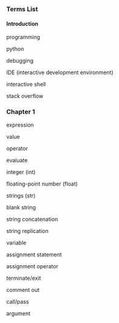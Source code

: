 ### Terms List

#### Introduction

programming

<!-- source code -->

<!-- if/else -->

python

debugging

<!-- strings -->

<!-- web scraping -->

<!-- interpreter -->

IDE (interactive development environment)

interactive shell

stack overflow

### Chapter 1

expression

value

operator

evaluate

<!-- precedence -->

<!-- data type -->

integer (int)

floating-point number (float)

strings (str)

blank string

string concatenation

string replication

variable

assignment statement

assignment operator

<!-- initialize -->

<!-- overwrite -->

<!-- file editor -->

terminate/exit

comment out

call/pass

argument

<!-- ### Chapter 2

flow control statements

boolean

comparison operator

boolean operators

truth table

condition

blocks

execution (program execution)

if/else/elif

while loop

infinite loop

built-in functions

standard library

condition

### Chapter 3

function

deduplicating

arguments

parameter

return value

none

keyword argument

scope (local/global)

local/global variable

exception

### Chapter 4

list

list value

comma delimited

index

slice

multiple assignment trick

method

modified in place

tuple

list reference

### Chapter 5

dictionary

key

value

key/value pair -->

